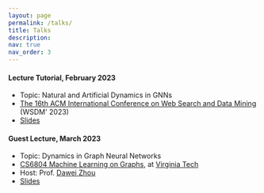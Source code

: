 ```yaml
---
layout: page
permalink: /talks/
title: Talks
description:
nav: true
nav_order: 3
---
```


#### Lecture Tutorial, February 2023
* Topic: Natural and Artificial Dynamics in GNNs
* [The 16th ACM International Conference on Web Search and Data Mining](https://www.wsdm-conference.org/2023/) (WSDM' 2023)
* [Slides](https://github.com/DongqiFu/Natural-and-Artificial-Dynamics-in-GNNs-A-Tutorial) 

#### Guest Lecture, March 2023
* Topic: Dynamics in Graph Neural Networks
* [CS6804 Machine Learning on Graphs](https://sites.google.com/view/cs-6804-2023s/home), at [Virginia Tech](https://cs.vt.edu/)
* Host: Prof. [Dawei Zhou](https://sites.google.com/view/dawei-zhou/home?authuser=0)
* [Slides](https://dongqifu.github.io/publications/Guest_Lecture_VT.pdf)

